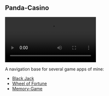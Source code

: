 ## Panda-Casino

![Demo](Demo.mp4)

A navigation base for several game apps of mine:
- [Black Jack](https://github.com/Sufyx/Black-Jack)
- [Wheel of Fortune](https://github.com/Sufyx/Wheel-of-Fortune)
- [Memory-Game](https://github.com/Sufyx/Memory-Game)

